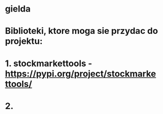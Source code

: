 # gielda
# Biblioteki, ktore moga sie przydac do projektu:
#   1. stockmarkettools - https://pypi.org/project/stockmarkettools/
#   2. 

